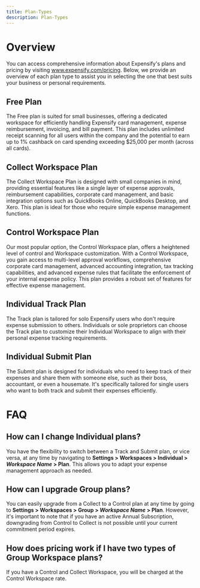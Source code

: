 ```yaml
---
title: Plan-Types
description: Plan-Types
---
```

# Overview
You can access comprehensive information about Expensify's plans and pricing by visiting www.expensify.com/pricing. Below, we provide an overview of each plan type to assist you in selecting the one that best suits your business or personal requirements.

## Free Plan
The Free plan is suited for small businesses, offering a dedicated workspace for efficiently handling Expensify card management, expense reimbursement, invoicing, and bill payment. This plan includes unlimited receipt scanning for all users within the company and the potential to earn up to 1% cashback on card spending exceeding $25,000 per month (across all cards).

## Collect Workspace Plan
The Collect Workspace Plan is designed with small companies in mind, providing essential features like a single layer of expense approvals, reimbursement capabilities, corporate card management, and basic integration options such as QuickBooks Online, QuickBooks Desktop, and Xero. This plan is ideal for those who require simple expense management functions.

## Control Workspace Plan
Our most popular option, the Control Workspace plan, offers a heightened level of control and Workspace customization. With a Control Workspace, you gain access to multi-level approval workflows, comprehensive corporate card management, advanced accounting integration, tax tracking capabilities, and advanced expense rules that facilitate the enforcement of your internal expense policy. This plan provides a robust set of features for effective expense management.

## Individual Track Plan
The Track plan is tailored for solo Expensify users who don't require expense submission to others. Individuals or sole proprietors can choose the Track plan to customize their Individual Workspace to align with their personal expense tracking requirements.

## Individual Submit Plan
The Submit plan is designed for individuals who need to keep track of their expenses and share them with someone else, such as their boss, accountant, or even a housemate. It's specifically tailored for single users who want to both track and submit their expenses efficiently.

# FAQ

## How can I change Individual plans?
You have the flexibility to switch between a Track and Submit plan, or vice versa, at any time by navigating to **Settings > Workspaces > Individual > *Workspace Name* > Plan**. This allows you to adapt your expense management approach as needed.

## How can I upgrade Group plans?
You can easily upgrade from a Collect to a Control plan at any time by going to **Settings > Workspaces > Group > *Workspace Name* > Plan**. However, it's important to note that if you have an active Annual Subscription, downgrading from Control to Collect is not possible until your current commitment period expires.

## How does pricing work if I have two types of Group Workspace plans? 
If you have a Control and Collect Workspace, you will be charged at the Control Workspace rate. 
